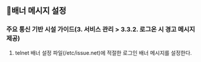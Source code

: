 ## 🔹배너 메시지 설정
### 주요 통신 기반 시설 가이드(3. 서비스 관리 > 3.3.2. 로그온 시 경고 메시지 제공)
1. telnet 배너 설정 파일(/etc/issue.net)에 적절한 로그인 배너 메시지를 설정한다.

